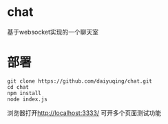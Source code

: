 # chat
基于websocket实现的一个聊天室
# 部署
 ```
 git clone https://github.com/daiyuqing/chat.git
 cd chat
 npm install
 node index.js
 ```
浏览器打开[http://localhost:3333/](http://localhost:3333/)
可开多个页面测试功能
